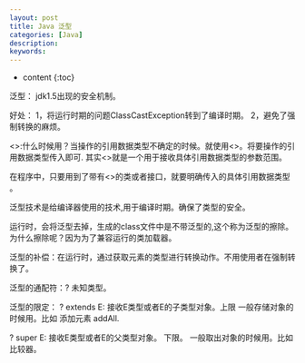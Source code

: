 ```yaml
---
layout: post
title: Java 泛型
categories: [Java]
description: 
keywords: 
---
```



* content
{:toc}








泛型：
   jdk1.5出现的安全机制。

好处：
   1，将运行时期的问题ClassCastException转到了编译时期。
   2，避免了强制转换的麻烦。

<>:什么时候用？当操作的引用数据类型不确定的时候。就使用<>。将要操作的引用数据类型传入即可.
   其实<>就是一个用于接收具体引用数据类型的参数范围。

在程序中，只要用到了带有<>的类或者接口，就要明确传入的具体引用数据类型 。

泛型技术是给编译器使用的技术,用于编译时期。确保了类型的安全。

运行时，会将泛型去掉，生成的class文件中是不带泛型的,这个称为泛型的擦除。
为什么擦除呢？因为为了兼容运行的类加载器。

泛型的补偿：在运行时，通过获取元素的类型进行转换动作。不用使用者在强制转换了。


泛型的通配符：? 未知类型。 

泛型的限定：
? extends E: 接收E类型或者E的子类型对象。上限
一般存储对象的时候用。比如 添加元素 addAll.

? super E: 接收E类型或者E的父类型对象。 下限。
一般取出对象的时候用。比如比较器。